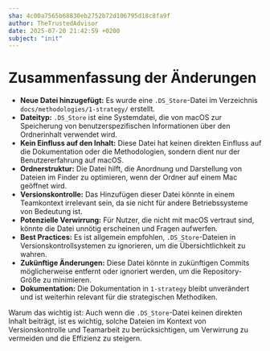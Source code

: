 ```yaml
---
sha: 4c00a7565b68830eb2752b72d106795d18c8fa9f
author: TheTrustedAdvisor
date: 2025-07-20 21:42:59 +0200
subject: "init"
---
```


  # Zusammenfassung der Änderungen

- **Neue Datei hinzugefügt:** Es wurde eine `.DS_Store`-Datei im Verzeichnis `docs/methodologies/1-strategy/` erstellt.
- **Dateityp:** `.DS_Store` ist eine Systemdatei, die von macOS zur Speicherung von benutzerspezifischen Informationen über den Ordnerinhalt verwendet wird.
- **Kein Einfluss auf den Inhalt:** Diese Datei hat keinen direkten Einfluss auf die Dokumentation oder die Methodologien, sondern dient nur der Benutzererfahrung auf macOS.
- **Ordnerstruktur:** Die Datei hilft, die Anordnung und Darstellung von Dateien im Finder zu optimieren, wenn der Ordner auf einem Mac geöffnet wird.
- **Versionskontrolle:** Das Hinzufügen dieser Datei könnte in einem Teamkontext irrelevant sein, da sie nicht für andere Betriebssysteme von Bedeutung ist.
- **Potenzielle Verwirrung:** Für Nutzer, die nicht mit macOS vertraut sind, könnte die Datei unnötig erscheinen und Fragen aufwerfen.
- **Best Practices:** Es ist allgemein empfohlen, `.DS_Store`-Dateien in Versionskontrollsystemen zu ignorieren, um die Übersichtlichkeit zu wahren.
- **Zukünftige Änderungen:** Diese Datei könnte in zukünftigen Commits möglicherweise entfernt oder ignoriert werden, um die Repository-Größe zu minimieren.
- **Dokumentation:** Die Dokumentation in `1-strategy` bleibt unverändert und ist weiterhin relevant für die strategischen Methodiken.

Warum das wichtig ist: Auch wenn die `.DS_Store`-Datei keinen direkten Inhalt beiträgt, ist es wichtig, solche Dateien im Kontext von Versionskontrolle und Teamarbeit zu berücksichtigen, um Verwirrung zu vermeiden und die Effizienz zu steigern.
